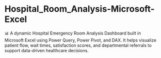 # Hospital_Room_Analysis-Microsoft-Excel
📊 A dynamic Hospital Emergency Room Analysis Dashboard built in Microsoft Excel using Power Query, Power Pivot, and DAX. It helps visualize patient flow, wait times, satisfaction scores, and departmental referrals to support data-driven healthcare decisions.
